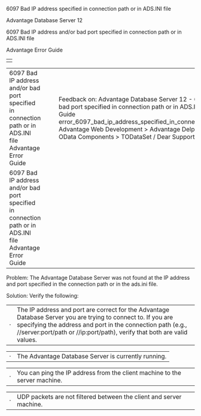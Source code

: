 6097 Bad IP address specified in connection path or in ADS.INI file




Advantage Database Server 12  

6097 Bad IP address and/or bad port specified in connection path or in ADS.INI file

Advantage Error Guide

|  |
| --- |
|  |

|  |  |  |  |  |
| --- | --- | --- | --- | --- |
| 6097 Bad IP address and/or bad port specified in connection path or in ADS.INI file  Advantage Error Guide |  |  | Feedback on: Advantage Database Server 12 - 6097 Bad IP address and/or bad port specified in connection path or in ADS.INI file Advantage Error Guide error\_6097\_bad\_ip\_address\_specified\_in\_connection\_path\_or\_in\_ads\_ini\_file Advantage Web Development > Advantage Delphi OData Client > Delphi OData Components > TODataSet / Dear Support Staff, |  |
| 6097 Bad IP address and/or bad port specified in connection path or in ADS.INI file  Advantage Error Guide |  |  |  |  |

Problem: The Advantage Database Server was not found at the IP address and port specified in the connection path or in the ads.ini file.

Solution: Verify the following:

|  |  |
| --- | --- |
| · | The IP address and port are correct for the Advantage Database Server you are trying to connect to. If you are specifying the address and port in the connection path (e.g., //server:port/path or //ip:port/path), verify that both are valid values. |

|  |  |
| --- | --- |
| · | The Advantage Database Server is currently running. |

|  |  |
| --- | --- |
| · | You can ping the IP address from the client machine to the server machine. |

|  |  |
| --- | --- |
| · | UDP packets are not filtered between the client and server machine. |